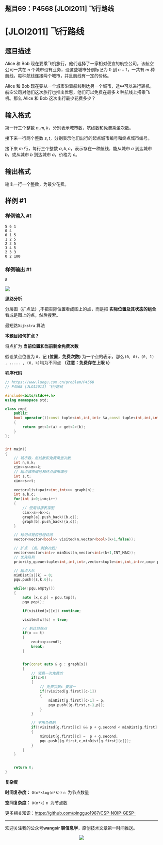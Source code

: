﻿## 题目69：P4568 [JLOI2011] 飞行路线

# [JLOI2011] 飞行路线

## 题目描述

Alice 和 Bob 现在要乘飞机旅行，他们选择了一家相对便宜的航空公司。该航空公司一共在 $n$ 个城市设有业务，设这些城市分别标记为 $0$ 到 $n-1$，一共有 $m$ 种航线，每种航线连接两个城市，并且航线有一定的价格。

Alice 和 Bob 现在要从一个城市沿着航线到达另一个城市，途中可以进行转机。航空公司对他们这次旅行也推出优惠，他们可以免费在最多 $k$ 种航线上搭乘飞机。那么 Alice 和 Bob 这次出行最少花费多少？

## 输入格式

第一行三个整数 $n,m,k$，分别表示城市数，航线数和免费乘坐次数。

接下来一行两个整数 $s,t$，分别表示他们出行的起点城市编号和终点城市编号。

接下来 $m$ 行，每行三个整数 $a,b,c$，表示存在一种航线，能从城市 $a$ 到达城市 $b$，或从城市 $b$ 到达城市 $a$，价格为 $c$。

## 输出格式

输出一行一个整数，为最少花费。

## 样例 #1

### 样例输入 #1

```
5 6 1
0 4
0 1 5
1 2 5
2 3 5
3 4 5
2 3 3
0 2 100
```

### 样例输出 #1

```
8
```



<img src ="https://cdn.jsdelivr.net/gh/pingguo1987/CSP-NOIP-GESP-/image/pic/图论/图论_题目69：P4568 [JLOI2011] 飞行路线/image-20250206120511812.png" />

**思路分析**

分层图（扩点法）,不把实际位置看成图上的点，而是把 **实际位置及其状态的组合** 看成是图上的点，然后搜索。

最短路`Dijkstra` 算法

**本题目如何扩点？**

将点扩为 **当前位置和当前剩余免费次数**

假设某点位置为 `0`，记 **(位置，免费次数)** 为一个点的表示，那么` (0, 0)，(0, 1) , ..... , (0, k) `均为不同点 **（注意：免费存在上限 `k`）**



**程序代码**

```c++
// https://www.luogu.com.cn/problem/P4568
// P4568 [JLOI2011] 飞行路线

#include<bits/stdc++.h>
using namespace std;

class cmp{
    public:
    bool operator()(const tuple<int,int,int> &a,const tuple<int,int,int> &b)
    {
        return get<2>(a) > get<2>(b); 
    }
};


int main()
{
    // 城市数，航线数和免费乘坐次数
    int n,m,k;
    cin>>n>>m>>k;
    // 起点城市编号和终点城市编号
    int s,t;
    cin>>s>>t;
    
    vector<list<pair<int,int>>> graph(n);
    int a,b,c;
    for(int i=0;i<m;i++)
    {
        // 使用邻接表存图
        cin>>a>>b>>c;
        graph[a].push_back({b,c});
        graph[b].push_back({a,c});
    }

    // 标记点是否已经访问
    vector<vector<bool>> visited(n,vector<bool>(k+1,false));

    // 扩点 （点，剩余次数）
    vector<vector<int>> minDist(n,vector<int>(k+1,INT_MAX));
    // 优先队列
    priority_queue<tuple<int,int,int>,vector<tuple<int,int,int>>,cmp> pqu;

    // 起点入队
    minDist[s][k] = 0; 
    pqu.push({s,k,0});

    while(!pqu.empty())
    {
        auto [x,c,p] = pqu.top();
        pqu.pop();

        if(visited[x][c]) continue;

        visited[x][c] = true;

        // 到达目标点
        if(x == t)
        {
            cout<<p<<endl;
            break;
        }


        for(const auto & g : graph[x])
        {
            // 消费一次免费的
            if(c>0)
            {
                // 免费次数c 要减一
                if(!visited[g.first][c-1])
                {
                    minDist[g.first][c-1] = p;
                    pqu.push({g.first,c-1,p});
                }
            }

            // 不用免费的
            if(!visited[g.first][c] && p + g.second < minDist[g.first][c])
            {
                minDist[g.first][c] =  p + g.second;
                pqu.push({g.first,c,minDist[g.first][c]});
            }
        }
    }


    return 0;
}
```

**复杂度**

**时间复杂度：** `O(n*klog(n*k))`  `n `为节点数量

**空间复杂度：** `O(n*k)` `n `为节点数

更多相关知识：https://github.com/pingguo1987/CSP-NOIP-GESP-

---

欢迎关注我的公众号**wangsir 聊信息学**，原创技术文章第一时间推送。

<center>
    <img src="https://cdn.jsdelivr.net/gh/pingguo1987/CSP-NOIP-GESP-/image/pic/公众号-扫码版.png">
</center>
